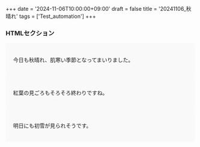 +++
date = '2024-11-06T10:00:00+09:00'
draft = false
title = '20241106_秋晴れ'
tags = ['Test_automation']
+++

<!DOCTYPE HTML>
<html>
 <head>
  <meta charset="UTF-8" />
  <link rel="stylesheet" href="custom.css" />
  <link rel="shortcut icon" type="image/x-icon" href="static\img\favicon.ico">
</head>
 </head>
 <body>
  <h3>HTMLセクション</h3>
  <!-- style重複 -->
  <div style="background-color: #f9f9f9; padding: 20px; border-radius: 5px; font-style: serif">
   <p>今日も秋晴れ、肌寒い季節となってまいりました。</p>
  </div>
  <div style="background-color: #f9f9f9; padding: 20px; border-radius: 5px; font-style: serif">
   <p>紅葉の見ごろもそろそろ終わりですね。</p>
  </div>
  <div style="background-color: #f9f9f9; padding: 20px; border-radius: 5px; font-style: serif ;">
   <p>明日にも初雪が見られそうです。</p>
  </div>
 </body>
</html>
